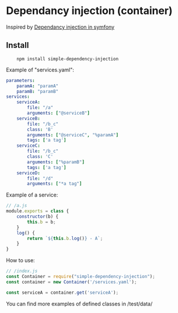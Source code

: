 # Dependancy injection (container)
Inspired by [Dependancy injection in symfony](https://symfony.com/doc/current/components/dependency_injection.html)

## Install
```
    npm install simple-dependency-injection
```

Example of "services.yaml":
```yaml
parameters:
    paramA: "paramA"
    paramB: "paramB"
services:
    serviceA:
        file: "/a"
        arguments: ["@serviceB"]
    serviceB:
        file: "/b_c"
        class: 'B'
        arguments: ["@serviceC", "%paramA"]
        tags: ['a tag']
    serviceC:
        file: "/b_c"
        class: 'C'
        arguments: ["%paramB"]
        tags: ['a tag']
    serviceD:
        file: "/d"
        arguments: ["*a tag"]
```

Example of a service:
```js
// /a.js
module.exports = class {
    constructor(b) {
        this.b = b;
    }
    log() {
        return `${this.b.log()} - A`;
    }
}
```


How to use:
```js
// /index.js
const Container = require("simple-dependency-injection");
const container = new Container('/services.yaml');

const serviceA = container.get('serviceA');

```

You can find more examples of defined classes in /test/data/
